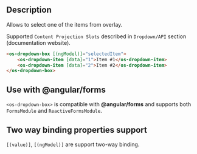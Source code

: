 ## Description

Allows to select one of the items from overlay.

Supported `Content Projection Slots` described in `Dropdown/API` section (documentation website).

```html
<os-dropdown-box [(ngModel)]="selectedItem">
    <os-dropdown-item [data]="1">Item #1</os-dropdown-item>
    <os-dropdown-item [data]="2">Item #2</os-dropdown-item>
</os-dropdown-box>
```

## Use with **@angular/forms**

`<os-dropdown-box>` is compatible with **@angular/forms** and supports both `FormsModule` and `ReactiveFormsModule`.

## Two way binding properties support

`[(value)]`, `[(ngModel)]` are support two-way binding.
